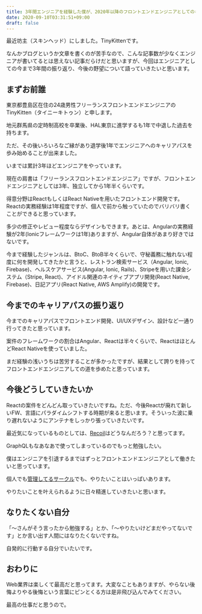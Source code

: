 ```yaml
---
title: 3年間エンジニアを経験した僕が、2020年以降のフロントエンドエンジニアとしてのキャリアパスを考える
date: 2020-09-10T03:31:51+09:00
draft: false
---
```


最近坊主（スキンヘッド）にしました。TinyKittenです。

なんかブログというか文章を書くのが苦手なので、こんな記事数が少なくエンジニアが書いてるとは思えない記事だらけだと思いますが、今回はエンジニアとしての今まで3年間の振り返り、今後の野望について語っていきたいと思います。

## まずお前誰

東京都豊島区在住の24歳男性フリーランスフロントエンドエンジニアのTinyKitten（タイニーキトゥン）と申します。

地元群馬県の定時制高校を卒業後、HAL東京に進学するも1年で中退した過去を持ちます。

ただ、その後いろいろなご縁があり退学後1年でエンジニアへのキャリアパスを歩み始めることが出来ました。

いまでは累計3年ほどエンジニアをやっています。

現在の肩書は「フリーランスフロントエンドエンジニア」ですが、フロントエンドエンジニアとしては3年、独立してから1年半くらいです。

得意分野はReactもしくはReact Nativeを用いたフロントエンド開発です。Reactの実務経験は1年程度ですが、個人で前から触っていたのでバリバリ書くことができると思っています。

多少の修正やレビュー程度ならデザインもできます。あとは、Angularの実務経験が2年(Ionicフレームワークは1年)ありますが、Angular自体があまり好きではないです。

今まで経験したジャンルは、BtoC、BtoB半々くらいで、守秘義務に触れない程度に何を開発してきたかと言うと、レストラン検索サービス（Angular, Ionic, Firebase)、ヘルスケアサービス(Angular, Ionic, Rails)、Stripeを用いた課金システム（Stripe, React)、アイドル関連のネイティブアプリ開発(React Native, Firebase)、日記アプリ(React Native, AWS Amplify)の開発です。

## 今までのキャリアパスの振り返り

今までのキャリアパスでフロントエンド開発、UI/UXデザイン、設計など一通り行ってきたと思っています。

案件のフレームワークの割合はAngular、Reactは半々くらいで、ReactはほとんどReact Nativeを使っていました。

まだ経験の浅いうちは苦労することが多かったですが、結果として誇りを持ってフロントエンドエンジニアしての道を歩めたと思っています。

## 今後どうしていきたいか

Reactの案件をどんどん取っていきたいですね。ただ、今後Reactが廃れて新しいFW、言語にパラダイムシフトする時期が来ると思います。そういった波に乗り遅れないようにアンテナをしっかり張っていきたいです。

最近気になっているものとしては、[Recoil](https://recoiljs.org/)はどうなんだろう？と思ってます。

GraphQLもなあなあで使ってしまっているのでもっと勉強したい。

僕はエンジニアを引退するまではずっとフロントエンドエンジニアとして働きたいと思っています。

個人でも[管理してるサークル](https://teamkitten.tk)でも、やりたいことはいっぱいあります。

やりたいことを叶えられるように日々精進していきたいと思います。

## なりたくない自分

「～さんがそう言ったから勉強する」とか、「～やりたいけどまだやってないです」とか言い出す人間にはなりたくないですね。

自発的に行動する自分でいたいです。

## おわりに

Web業界は楽しくて最高だと思ってます。大変なこともありますが、やらない後悔よりやる後悔という言葉にピンとくる方は是非飛び込んでみてください。

最高の仕事だと思うので。